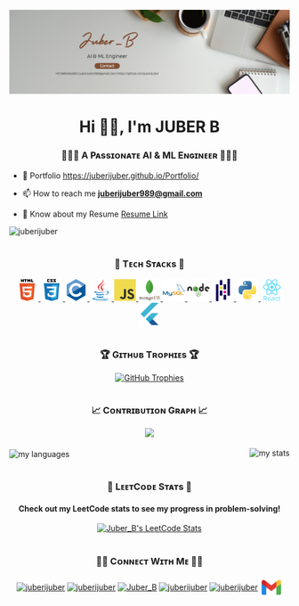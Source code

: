 ![juberijuber Banner Image](./Banner.png)

<h1 align="center">Hi 👋🏻, I'm JUBER B</h1>
<h3 align="center">👨🏻‍💻 A Pᴀssɪᴏɴᴀᴛᴇ AI & ML Eɴɢɪɴᴇᴇʀ 👨🏻‍💻</h3>

- 💌 Portfolio https://juberijuber.github.io/Portfolio/

- 📫 How to reach me **juberijuber989@gmail.com**

- 📄 Know about my Resume [Resume Link](https://drive.google.com/file/d/1bm6674J_fWypwdYyk-44KWo24VXo1CzO/view?usp=sharing)

<p align="left">
  <img src="https://komarev.com/ghpvc/?username=juberijuber&label=Profile%20views&color=770677&style=for-the-badge&logo=star" alt="juberijuber" style="padding-right:100;" />
</p>



<h1></h1>

<h3 align="center">👾 Tᴇᴄʜ Sᴛᴀᴄᴋs 👾</h3>
<p align="center"> <a href="https://www.w3.org/html/" target="_blank" rel="noreferrer"> <img src="https://raw.githubusercontent.com/devicons/devicon/master/icons/html5/html5-original-wordmark.svg" alt="html5" width="40" height="40"/> </a> <a href="https://www.w3schools.com/css/" target="_blank" rel="noreferrer"> <img src="https://raw.githubusercontent.com/devicons/devicon/master/icons/css3/css3-original-wordmark.svg" alt="css3" width="40" height="40"/> </a> <a href="https://www.cprogramming.com/" target="_blank" rel="noreferrer"> <img src="https://raw.githubusercontent.com/devicons/devicon/master/icons/c/c-original.svg" alt="c" width="40" height="40"/> </a>    <a href="https://www.java.com" target="_blank" rel="noreferrer"> <img src="https://raw.githubusercontent.com/devicons/devicon/master/icons/java/java-original.svg" alt="java" width="40" height="40"/> </a> <a href="https://developer.mozilla.org/en-US/docs/Web/JavaScript" target="_blank" rel="noreferrer"> <img src="https://raw.githubusercontent.com/devicons/devicon/master/icons/javascript/javascript-original.svg" alt="javascript" width="40" height="40"/> </a> <a href="https://www.mongodb.com/" target="_blank" rel="noreferrer"> <img src="https://raw.githubusercontent.com/devicons/devicon/master/icons/mongodb/mongodb-original-wordmark.svg" alt="mongodb" width="40" height="40"/> </a> <a href="https://www.mysql.com/" target="_blank" rel="noreferrer"> <img src="https://raw.githubusercontent.com/devicons/devicon/master/icons/mysql/mysql-original-wordmark.svg" alt="mysql" width="40" height="40"/> </a> <a href="https://nodejs.org" target="_blank" rel="noreferrer"> <img src="https://raw.githubusercontent.com/devicons/devicon/master/icons/nodejs/nodejs-original-wordmark.svg" alt="nodejs" width="40" height="40"/> </a> <a href="https://pandas.pydata.org/" target="_blank" rel="noreferrer"> <img src="https://raw.githubusercontent.com/devicons/devicon/2ae2a900d2f041da66e950e4d48052658d850630/icons/pandas/pandas-original.svg" alt="pandas" width="40" height="40"/> </a> <a href="https://www.python.org" target="_blank" rel="noreferrer"> <img src="https://raw.githubusercontent.com/devicons/devicon/master/icons/python/python-original.svg" alt="python" width="40" height="40"/> </a> <a href="https://reactjs.org/" target="_blank" rel="noreferrer"> <img src="https://raw.githubusercontent.com/devicons/devicon/master/icons/react/react-original-wordmark.svg" alt="react" width="40" height="40"/> </a> <a href="https://flutter.dev/" target="_blank" rel="noreferrer"><img src="https://raw.githubusercontent.com/devicons/devicon/master/icons/flutter/flutter-original.svg" alt="flutter" width="40" height="40"/></a> 
</p>

<h1></h1>

<h3 align="center">🏆 Gɪᴛʜᴜʙ Tʀᴏᴘʜɪᴇs  🏆</h3>
<p align="center">
  <a href="https://github.com/juberijuber">
    <picture>
      <source media="(prefers-color-scheme: dark)" srcset="https://github-profile-trophy.vercel.app/?username=juberijuber&no-bg=true&row=2&column=6&margin-w=20&margin-h=20&theme=monokai">
      <source media="(prefers-color-scheme: light)" srcset="https://github-profile-trophy.vercel.app/?username=juberijuber&no-bg=true&row=2&column=6&margin-w=20&margin-h=20">
      <img alt="GitHub Trophies" src="https://github-profile-trophy.vercel.app/?username=juberijuber&no-bg=true&no-frame=true&row=2&column=6&margin-w=20&margin-h=20">
    </picture>
  </a>
</p>

<h1></h1>
<!--Contribution Graph-->
<h3 align="center">📈 Cᴏɴᴛʀɪʙᴜᴛɪᴏɴ Gʀᴀᴘʜ 📈</h3>
<div align="center">
    <img src="https://github-readme-activity-graph.vercel.app/graph?username=juberijuber&bg_color=220a28&&color=ffffff&line=c56a90&point=ffeb95&area=false&hide_border=false" border-radius="15">
</div>
<br>

<img align="right" alt='my stats' src="https://github-readme-stats.vercel.app/api?username=juberijuber&show_icons=true&theme=highcontrast"/>

<img align="center" alt='my languages' src='https://github-readme-stats.vercel.app/api/top-langs/?username=juberijuber&layout=compact&theme=highcontrast'/>

<h1></h1>

<h3 align="center">🎯 LᴇᴇᴛCᴏᴅᴇ Sᴛᴀᴛs 🎯</h3>

<h4 align="center">Check out my LeetCode stats to see my progress in problem-solving!</h4>
<p align="center">
  <a href="https://leetcode.com/juberijuber" target="_blank">
    <img title="Juber_B's LeetCode Stats" alt="Juber_B's LeetCode Stats" src="https://leetcard.jacoblin.cool/Juber_B?ext=heatmap" />
  </a>
</p>

<div align="center">

<h1></h1>

<h3 align="center">🤝🏻 Cᴏɴɴᴇᴄᴛ Wɪᴛʜ Mᴇ 🤝🏻</h3>

<p align="center">
<a href="https://www.github.com/juberijuber" target="blank"><img align="center" src="https://raw.githubusercontent.com/rahuldkjain/github-profile-readme-generator/master/src/images/icons/Social/github.svg" alt="juberijuber" height="30" width="40" /></a>
<a href="https://linkedin.com/in/juberijuber" target="blank"><img align="center" src="https://raw.githubusercontent.com/rahuldkjain/github-profile-readme-generator/master/src/images/icons/Social/linked-in-alt.svg" alt="juberijuber" height="30" width="40" /></a>
<a href="https://leetcode.com/u/Juber_B/" target="blank"><img align="center" src="https://raw.githubusercontent.com/rahuldkjain/github-profile-readme-generator/master/src/images/icons/Social/leet-code.svg" alt="Juber_B" height="30" width="40" /></a>
<a href="https://www.hackerrank.com/profile/juberijuber" target="blank"><img align="center" src="https://raw.githubusercontent.com/rahuldkjain/github-profile-readme-generator/master/src/images/icons/Social/hackerrank.svg" alt="juberijuber" height="30" width="40" /></a>
<a href="https://www.instagram.com/call_me_mr_juber/" target="blank"><img align="center" src="https://raw.githubusercontent.com/rahuldkjain/github-profile-readme-generator/master/src/images/icons/Social/instagram.svg" alt="juberijuber" height="30" width="40" /></a>
<a href="mailto:juberijuber989@gmail.com" target="blank"><img align="center" src="icons8-gmail-48.png" alt="juberijuber" height="40 width="30" /></a>
</p>


